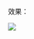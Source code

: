 效果：


![](https://github.com/Kevincyc99/Images-Store/raw/main/LearnOpenGL/Results/35_Specular_Lighting.png)